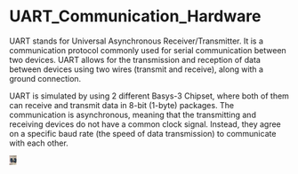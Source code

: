 # UART_Communication_Hardware

UART stands for Universal Asynchronous Receiver/Transmitter. It is a communication protocol commonly used for serial communication between two devices. UART allows for the transmission and reception of data between devices using two wires (transmit and receive), along with a ground connection. 

UART is simulated by using 2 different Basys-3 Chipset, where both of them can receive and transmit data in 8-bit (1-byte) packages. The communication is asynchronous, meaning that the transmitting and receiving devices do not have a common clock signal. Instead, they agree on a specific baud rate (the speed of data transmission) to communicate with each other. 

<img src="https://github.com/karaca-i/UART_Communication_Hardware/blob/main/UART.jpeg" width="2.5%"/>
